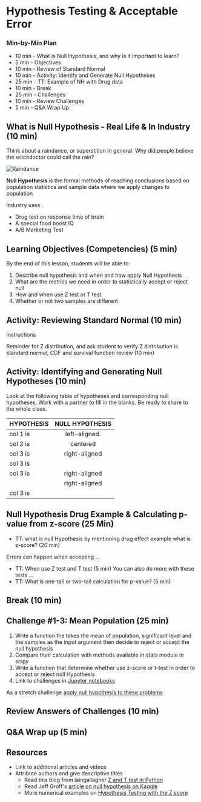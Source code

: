 # Hypothesis Testing & Acceptable Error

### Min-by-Min Plan

- 10 min - What is Null Hypothesis, and why is it important to learn?
- 5 min - Objectives
- 10 min - Review of Standard Normal
- 10 min - Activity: Identify and Generate Null Hypotheses
- 25 min - TT: Example of NH with Drug data
- 10 min - Break 
- 25 min - Challenges 
- 10 min - Review Challenges 
- 5 min - Q&A Wrap Up

## What is Null Hypothesis - Real Life & In Industry (10 min)

Think about a raindance, or superstition in general. Why did people believe the witchdoctor could call the rain?

![Raindance](https://downtrend.com/wp-content/uploads/2015/06/Native-Americans-Gay-Marriage.jpg)

**Null Hypothesis** is the formal methods of reaching conclusions based on population statistics and sample data where
we apply changes to population

Industry uses
* Drug test on response time of brain
* A special food boost IQ
* A/B Marketing Test


## Learning Objectives (Competencies) (5 min)
By the end of this lesson, students will be able to:
1. Describe null hypothesis and when and how apply Null Hypothesis
2. What are the metrics we need in order to statistically accept or reject null  
3. How and when use Z test or T test
4. Whether or not two samples are different

## Activity: Reviewing Standard Normal (10 min)

Instructions

Reminder for Z distribution, and ask student to verify Z distribution is standard normal, CDF and survival function review (10 min)

## Activity: Identifying and Generating Null Hypotheses (10 min)

Look at the following table of hypotheses and corresponding null hypotheses. Work with a partner to fill in the blanks. Be ready to share to the whole class.

| HYPOTHESIS | NULL HYPOTHESIS |
|----------|:-------------:    |
| col 1 is |  left-aligned.    |
| col 2 is |    centered       |
| col 3 is | right-aligned     |
| col 3 is |      |
| col 3 is | right-aligned     |
|  | right-aligned     |
| col 3 is |      |


## Null Hypothesis Drug Example & Calculating p-value from z-score (25 Min)

- TT: what is null Hypothesis by mentioning drug effect example what is z-score? (20 min)

Errors can happen when accepting ...
- TT: When use Z test and T test (5 min)
You can also do more with these tests ... 
- TT: What is one-tail or two-tail calculation for p-value? (5 min)

## Break (10 min)

## Challenge #1-3: Mean Population (25 min)

1. Write a function the takes the mean of population, significant level and the samples as the input argument then decide to reject or accept the null hypothesis
1. Compare their calculation with methods available in stats module in scipy
1. Write a function that determine whether use z-score or t-test in order to accept or reject null Hypothesis
1. Link to challenges in [Jupyter notebooks](../Notebooks/HypothesisTesting.ipynb)

As a stretch challenge [apply null hypothesis to these problems](https://docs.google.com/document/d/1ITryiXU_VoyBvtZY4deehk4PmlieSlF7rSNc8sBU3Sw/edit)

## Review Answers of Challenges (10 min)

## Q&A Wrap up (5 min)

## Resources
- Link to additional articles and videos
- Attribute authors and give descriptive titles
  -  Read this blog from iaingallagher [Z and T test in Python](http://iaingallagher.tumblr.com/post/50980987285/t-tests-in-python)
  - Read Jeff Groff's [article on null hypothesis on Kaggle](https://www.kaggle.com/jgroff/unit-3-hypothesis-testing)
  - More numerical examples on [Hypothesis Testing with the Z score](http://jukebox.esc13.net/untdeveloper/RM/Stats_Module_4/mobile_pages/Stats_Module_48.html)


